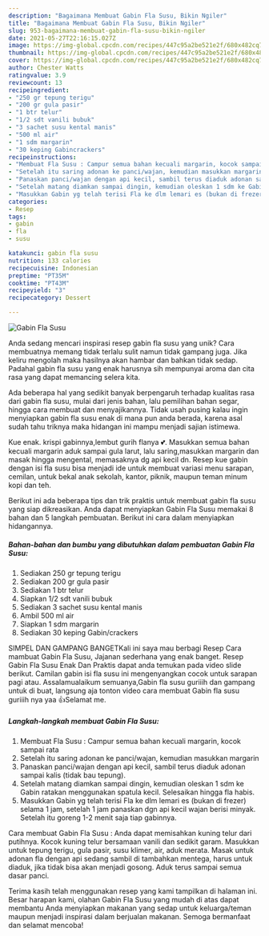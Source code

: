 ```yaml
---
description: "Bagaimana Membuat Gabin Fla Susu, Bikin Ngiler"
title: "Bagaimana Membuat Gabin Fla Susu, Bikin Ngiler"
slug: 953-bagaimana-membuat-gabin-fla-susu-bikin-ngiler
date: 2021-05-27T22:16:15.027Z
image: https://img-global.cpcdn.com/recipes/447c95a2be521e2f/680x482cq70/gabin-fla-susu-foto-resep-utama.jpg
thumbnail: https://img-global.cpcdn.com/recipes/447c95a2be521e2f/680x482cq70/gabin-fla-susu-foto-resep-utama.jpg
cover: https://img-global.cpcdn.com/recipes/447c95a2be521e2f/680x482cq70/gabin-fla-susu-foto-resep-utama.jpg
author: Chester Watts
ratingvalue: 3.9
reviewcount: 13
recipeingredient:
- "250 gr tepung terigu"
- "200 gr gula pasir"
- "1 btr telur"
- "1/2 sdt vanili bubuk"
- "3 sachet susu kental manis"
- "500 ml air"
- "1 sdm margarin"
- "30 keping Gabincrackers"
recipeinstructions:
- "Membuat Fla Susu : Campur semua bahan kecuali margarin, kocok sampai rata"
- "Setelah itu saring adonan ke panci/wajan, kemudian masukkan margarin"
- "Panaskan panci/wajan dengan api kecil, sambil terus diaduk adonan sampai kalis (tidak bau tepung)."
- "Setelah matang diamkan sampai dingin, kemudian oleskan 1 sdm ke Gabin ratakan menggunakan spatula kecil. Selesaikan hingga fla habis."
- "Masukkan Gabin yg telah terisi Fla ke dlm lemari es (bukan di frezer) selama 1 jam, setelah 1 jam panaskan dgn api kecil wajan berisi minyak. Setelah itu goreng 1-2 menit saja tiap gabinnya."
categories:
- Resep
tags:
- gabin
- fla
- susu

katakunci: gabin fla susu 
nutrition: 133 calories
recipecuisine: Indonesian
preptime: "PT35M"
cooktime: "PT43M"
recipeyield: "3"
recipecategory: Dessert

---
```



![Gabin Fla Susu](https://img-global.cpcdn.com/recipes/447c95a2be521e2f/680x482cq70/gabin-fla-susu-foto-resep-utama.jpg)

Anda sedang mencari inspirasi resep gabin fla susu yang unik? Cara membuatnya memang tidak terlalu sulit namun tidak gampang juga. Jika keliru mengolah maka hasilnya akan hambar dan bahkan tidak sedap. Padahal gabin fla susu yang enak harusnya sih mempunyai aroma dan cita rasa yang dapat memancing selera kita.

Ada beberapa hal yang sedikit banyak berpengaruh terhadap kualitas rasa dari gabin fla susu, mulai dari jenis bahan, lalu pemilihan bahan segar, hingga cara membuat dan menyajikannya. Tidak usah pusing kalau ingin menyiapkan gabin fla susu enak di mana pun anda berada, karena asal sudah tahu triknya maka hidangan ini mampu menjadi sajian istimewa.

Kue enak. krispi gabinnya,lembut gurih flanya 💕. Masukkan semua bahan kecuali margarin aduk sampai gula larut, lalu saring,masukkan margarin dan masak hingga mengental, memasaknya dg api kecil dn. Resep kue gabin dengan isi fla susu bisa menjadi ide untuk membuat variasi menu sarapan, cemilan, untuk bekal anak sekolah, kantor, piknik, maupun teman minum kopi dan teh.


Berikut ini ada beberapa tips dan trik praktis untuk membuat gabin fla susu yang siap dikreasikan. Anda dapat menyiapkan Gabin Fla Susu memakai 8 bahan dan 5 langkah pembuatan. Berikut ini cara dalam menyiapkan hidangannya.

<!--inarticleads1-->

##### Bahan-bahan dan bumbu yang dibutuhkan dalam pembuatan Gabin Fla Susu:

1. Sediakan 250 gr tepung terigu
1. Sediakan 200 gr gula pasir
1. Sediakan 1 btr telur
1. Siapkan 1/2 sdt vanili bubuk
1. Sediakan 3 sachet susu kental manis
1. Ambil 500 ml air
1. Siapkan 1 sdm margarin
1. Sediakan 30 keping Gabin/crackers


SIMPEL DAN GAMPANG BANGETKali ini saya mau berbagi Resep Cara mambuat Gabin Fla Susu, Jajanan sederhana yang enak banget. Resep Gabin Fla Susu Enak Dan Praktis dapat anda temukan pada video slide berikut. Camilan gabin isi fla susu ini mengenyangkan cocok untuk sarapan pagi atau. Assalamualaikum semuanya,Gabin fla susu guriiih dan gampang untuk di buat, langsung aja tonton video cara membuat Gabin fla susu guriiih nya yaa 👍Selamat me. 

<!--inarticleads2-->

##### Langkah-langkah membuat Gabin Fla Susu:

1. Membuat Fla Susu : Campur semua bahan kecuali margarin, kocok sampai rata
1. Setelah itu saring adonan ke panci/wajan, kemudian masukkan margarin
1. Panaskan panci/wajan dengan api kecil, sambil terus diaduk adonan sampai kalis (tidak bau tepung).
1. Setelah matang diamkan sampai dingin, kemudian oleskan 1 sdm ke Gabin ratakan menggunakan spatula kecil. Selesaikan hingga fla habis.
1. Masukkan Gabin yg telah terisi Fla ke dlm lemari es (bukan di frezer) selama 1 jam, setelah 1 jam panaskan dgn api kecil wajan berisi minyak. Setelah itu goreng 1-2 menit saja tiap gabinnya.


Cara membuat Gabin Fla Susu : Anda dapat memisahkan kuning telur dari putihnya. Kocok kuning telur bersamaan vanili dan sedikit garam. Masukkan untuk tepung terigu, gula pasir, susu klimer, air, aduk merata. Masak untuk adonan fla dengan api sedang sambil di tambahkan mentega, harus untuk diaduk, jika tidak bisa akan menjadi gosong. Aduk terus sampai semua dasar panci. 

Terima kasih telah menggunakan resep yang kami tampilkan di halaman ini. Besar harapan kami, olahan Gabin Fla Susu yang mudah di atas dapat membantu Anda menyiapkan makanan yang sedap untuk keluarga/teman maupun menjadi inspirasi dalam berjualan makanan. Semoga bermanfaat dan selamat mencoba!
